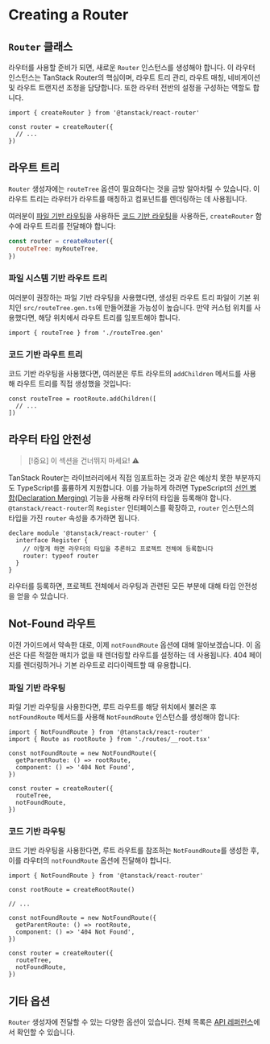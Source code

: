 # Creating a Router





## `Router` 클래스

라우터를 사용할 준비가 되면, 새로운 `Router` 인스턴스를 생성해야 합니다. 이 라우터 인스턴스는 TanStack Router의 핵심이며, 라우트 트리 관리, 라우트 매칭, 네비게이션 및 라우트 트랜지션 조정을 담당합니다. 또한 라우터 전반의 설정을 구성하는 역할도 합니다.

```tsx
import { createRouter } from '@tanstack/react-router'

const router = createRouter({
  // ...
})
```


## 라우트 트리

`Router` 생성자에는 `routeTree` 옵션이 필요하다는 것을 금방 알아차릴 수 있습니다. 이 라우트 트리는 라우터가 라우트를 매칭하고 컴포넌트를 렌더링하는 데 사용됩니다.

여러분이 [파일 기반 라우팅](./route-trees.md)을 사용하든 [코드 기반 라우팅](./code-based-routing.md)을 사용하든, `createRouter` 함수에 라우트 트리를 전달해야 합니다:

```javascript
const router = createRouter({
  routeTree: myRouteTree,
})
```


### 파일 시스템 기반 라우트 트리

여러분이 권장하는 파일 기반 라우팅을 사용했다면, 생성된 라우트 트리 파일이 기본 위치인 `src/routeTree.gen.ts`에 만들어졌을 가능성이 높습니다. 만약 커스텀 위치를 사용했다면, 해당 위치에서 라우트 트리를 임포트해야 합니다.

```tsx
import { routeTree } from './routeTree.gen'
```


### 코드 기반 라우트 트리

코드 기반 라우팅을 사용했다면, 여러분은 루트 라우트의 `addChildren` 메서드를 사용해 라우트 트리를 직접 생성했을 것입니다:

```tsx
const routeTree = rootRoute.addChildren([
  // ...
])
```


## 라우터 타입 안전성

> [!중요]
> 이 섹션을 건너뛰지 마세요! ⚠️

TanStack Router는 라이브러리에서 직접 임포트하는 것과 같은 예상치 못한 부분까지도 TypeScript를 훌륭하게 지원합니다. 이를 가능하게 하려면 TypeScript의 [선언 병합(Declaration Merging)](https://www.typescriptlang.org/docs/handbook/declaration-merging.html) 기능을 사용해 라우터의 타입을 등록해야 합니다. `@tanstack/react-router`의 `Register` 인터페이스를 확장하고, `router` 인스턴스의 타입을 가진 `router` 속성을 추가하면 됩니다.

```tsx
declare module '@tanstack/react-router' {
  interface Register {
    // 이렇게 하면 라우터의 타입을 추론하고 프로젝트 전체에 등록합니다
    router: typeof router
  }
}
```

라우터를 등록하면, 프로젝트 전체에서 라우팅과 관련된 모든 부분에 대해 타입 안전성을 얻을 수 있습니다.


## Not-Found 라우트

이전 가이드에서 약속한 대로, 이제 `notFoundRoute` 옵션에 대해 알아보겠습니다. 이 옵션은 다른 적절한 매치가 없을 때 렌더링할 라우트를 설정하는 데 사용됩니다. 404 페이지를 렌더링하거나 기본 라우트로 리다이렉트할 때 유용합니다.


### 파일 기반 라우팅

파일 기반 라우팅을 사용한다면, 루트 라우트를 해당 위치에서 불러온 후 `notFoundRoute` 메서드를 사용해 `NotFoundRoute` 인스턴스를 생성해야 합니다:

```tsx
import { NotFoundRoute } from '@tanstack/react-router'
import { Route as rootRoute } from './routes/__root.tsx'

const notFoundRoute = new NotFoundRoute({
  getParentRoute: () => rootRoute,
  component: () => '404 Not Found',
})

const router = createRouter({
  routeTree,
  notFoundRoute,
})
```


### 코드 기반 라우팅

코드 기반 라우팅을 사용한다면, 루트 라우트를 참조하는 `NotFoundRoute`를 생성한 후, 이를 라우터의 `notFoundRoute` 옵션에 전달해야 합니다.

```tsx
import { NotFoundRoute } from '@tanstack/react-router'

const rootRoute = createRootRoute()

// ...

const notFoundRoute = new NotFoundRoute({
  getParentRoute: () => rootRoute,
  component: () => '404 Not Found',
})

const router = createRouter({
  routeTree,
  notFoundRoute,
})
```


## 기타 옵션

`Router` 생성자에 전달할 수 있는 다양한 옵션이 있습니다. 전체 목록은 [API 레퍼런스](../api/router/RouterOptionsType.md)에서 확인할 수 있습니다.


